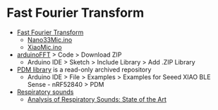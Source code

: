 # Fast Fourier Transform
* [Fast Fourier Transform](https://en.wikipedia.org/wiki/Fast_Fourier_transform)
  * [Nano33Mic.ino](https://github.com/antigones/nano33micRGB)
  * [XiaoMic.ino](/lesson6/xiao/fft/XiaoMic.ino)
* [arduinoFFT](https://github.com/kosme/arduinoFFT) > Code > Download ZIP
  * Arduino IDE > Sketch > Include Library > Add .ZIP Library
* [PDM library](https://github.com/arduino/ArduinoCore-nRF528x-mbedos/tree/master/libraries/PDM) is a read-only archived repository
  * Arduino IDE > File > Examples > Examples for Seeed XIAO BLE Sense - nRF52840 > PDM
* [Respiratory sounds](https://en.wikipedia.org/wiki/Respiratory_sounds)
  * [Analysis of Respiratory Sounds: State of the Art](https://www.ncbi.nlm.nih.gov/pmc/articles/PMC2990233/)
